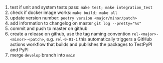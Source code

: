 1. test if unit and system tests pass: `make test; make integration_test`
2. check if docker image works: `make build; make all`
3. update version number: `poetry version <major/minor/patch>`
4. add information to changelog on master `git log --pretty="%s"`
5. commit and push to master on github
6. create a release on github, use the tag naming convention `rel-<major>-<minor>-<patch>`, e.g. `rel-0-01-1`
   this automatically triggers a GitHub actions workflow that builds and publishes the packages to TestPyPI and PyPI
7. merge `develop` branch into `main`
